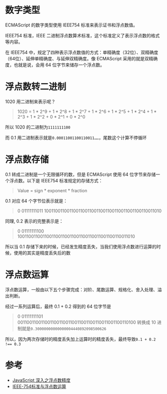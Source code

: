 # 数字类型
ECMAScript 的数字类型使用 IEEE754 标准来表示证书和浮点数值。

IEEE754 标准，IEEE 二进制浮点数算术标准，这个标准定义了表示浮点数的格式等内容。

在 IEEE754 中，规定了四种表示浮点数值的方式：单精确度（32位）、双精确度（64位）、延伸单精确度、与延伸双精确度。像 ECMAScript 采用的就是双精确度，也就是说，会用 64 位字节来储存一个浮点数。

# 浮点数转二进制
1020 用二进制来表示呢？

> 1020 = 1 * 2^9 + 1 * 2^8 + 1 * 2^7 + 1 * 2^6 + 1 * 2^5 + 1 * 2^4 + 1 * 2^3 + 1 * 2^2 + 0 * 2^1 + 0 * 2^0

所以 1020 的二进制为`1111111100`  

而 0.1 用二进制表示就是`0.00011001100110011……`，尾数这个计算不停循环

# 浮点数存储
0.1 转成二进制是一个无限循环的数，但是 ECMAScript 使用 64 位字节来存储一个浮点数。以下是 IEEE754 标准规定的存储方式：
> Value = sign * exponent * fraction

0.1 对应 64 个字节位表示就是：
> 0 01111111011 1001100110011001100110011001100110011001100110011010

同理, 0.2 表示的完整表示是：

> 0 01111111100 1001100110011001100110011001100110011001100110011010

所以当 0.1 存储下来的时候，已经发生精度丢失，当我们使用浮点数进行运算的时候，使用的其实是精度丢失后的数

# 浮点数运算
浮点数运算，一般由以下五个步骤完成：对阶、尾数运算、规格化、舍入处理、溢出判断。  

经过一系列运算后，最终 0.1 + 0.2 得到的 64 位字节是  
> 0 01111111101 0011001100110011001100110011001100110011001100110100
转换成 10 进制就是`0.30000000000000004440892098500626`

所以，因为两次存储时的精度丢失加上运算时的精度丢失，最终导致`0.1 + 0.2 !== 0.3`

# 参考
- [JavaScript 深入之浮点数精度](https://github.com/mqyqingfeng/Blog/issues/155)
- [IEEE-754标准与浮点数运算](https://blog.csdn.net/m0_37972557/article/details/84594879)